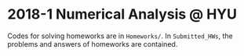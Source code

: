 # 2018-1 Numerical Analysis @ HYU

Codes for solving homeworks are in `Homeworks/`.
In `Submitted_HWs`, the problems and answers of homeworks are contained.
